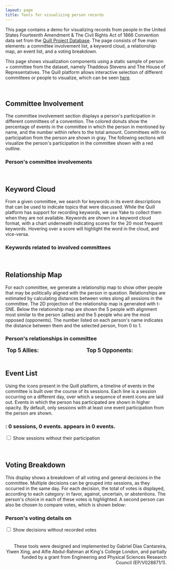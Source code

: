 ```yaml
---
layout: page
title: Tools for visualizing person records
---
```


<link href="person-visualize.css" rel="stylesheet">
<script src="lib/d3.v5.min.js"></script>
<script> window.d3v5 = window.d3; </script>
<script src="lib/d3.min.js"></script>
<script src="lib/d3.layout.cloud.js"></script>
<script src="lib/jquery-3.6.0.min.js"></script>

This page contains a demo for visualizing records from people in the United States Fourteenth Amendment & The Civil Rights Act of 1866 Convention data set from the [Quill Project Database](https://www.quillproject.net/overview_3/143).
The page consists of five main elements: a committee involvement list, a keyword cloud, a relationship map, an event list, and a voting breakdown.

This page shows visualization components using a static sample of person + committee from the dataset, namely Thaddeus Stevens and The House of Representatives. The Quill platform allows interactive selection of different committees or people to visualize, which can be seen [here](https://www.quillproject.net/person_visualize/143/4564).

<br>

## Committee Involvement

The committee involvement section displays a person's participation in different committees of a convention. The colored donuts show the percentage of events in the committee in which the person in mentioned by name, and the number within refers to the total amount. Committees with no participation from the person are shown in gray. The following sections will visualize the person's participation in the committee shown with a red outline.

<div class="panel panel-default">
    <div class="panel-heading panel-heading-height">
        <div class="pull-left">
            <h3 class="panel-title panel-title-size font-color"><strong><span id="committee-list-person-name">Person</span>'s committee involvements</strong></h3>
            <!--<p>(Events participated: numbers show total amount, rings show percentage. Click a committee to see involvement details.)</p>-->
        </div>
    </div>
    <div class="panel-body">
        <div id="list-view-committees"></div>
    </div>
</div>
<br>


## Keyword Cloud

From a given committee, we search for keywords in its event descriptions that can be used to indicate topics that were discussed. While the Quill platform has support for recording keywords, we use Yake to collect them when they are not available. Keywords are shown in a keyword cloud format, with a chart underneath indicating scores for the 20 most frequent keywords. Hovering over a score will highlight the word in the cloud, and vice-versa.

<div class="panel panel-default">
    <div class="panel-heading panel-heading-height">
        <div class="pull-left">
            <h3 class="panel-title panel-title-size font-color"><strong>Keywords related to <span id="wordcloud-committee-name">involved committees</span></strong></h3>
            <!--<p>(WordCloud Visualization - larger words indicate stronger presence in documents)</p>-->
        </div>
    </div>
    <div class="panel-body">
        <div id="word-cloud" style="display:inline"></div>
        <div id="horizontal-bar" style="display:inline"></div>
    </div>
</div>
<br>


## Relationship Map

For each committee, we generate a relationship map to show other people that may be politically aligned with the person in question. Relationships are estimated by calculating distances between votes along all sessions in the committee. The 2D projection of the relationship map is generated with t-SNE. Below the relationship map are shown the 5 people with alignment most similar to the person (allies) and the 5 people who are the most opposed (opponents). The number listed on each person's name indicates the distance between them and the selected person, from 0 to 1.

<div class="panel panel-default">
    <div class="panel-heading panel-heading-height">
        <div class="pull-left">
            <h3 class="panel-title panel-title-size font-color"><strong><span id="relationships-person-name">Person</span>'s relationships in <span id="relationships-committee-name">committee</span></strong></h3>
            <!--<p>(Relationship map is an approximation generated with t-SNE. Click on a name to view their Person page.)</p>-->
        </div>
    </div>
    <div class="panel-body">
        <div id="canvas-neighborhood-projection" style="display:inline-block"></div>
        <div id="allies-enemies-container" style="display:inline-block; width:90%">
            <div id="allies-display" style="width:45%; float:left"><strong style="font-size:120%">Top 5 Allies: </strong><br></div>
            <div id="enemies-display" style="width:45%; float:right"><strong style="font-size:120%">Top 5 Opponents: </strong><br></div>
        </div>
    </div>
</div>
<br>


## Event List

Using the icons present in the Quill platform, a timeline of events in the committee is built over the course of its sessions. Each line is a session occurring on a different day, over which a sequence of event icons are laid out. Events in which the person has participated are shown in higher opacity. By default, only sessions with at least one event participation from the person are shown.

<div class="panel panel-default">
    <div class="panel-heading panel-heading-height">
        <div class="pull-left">
            <h3 class="panel-title panel-title-size font-color">
                <strong>
                    <span id="committee-clicked-text"></span>:
                    <span id="no-of-sessions">0</span> sessions,
                    <span id="no-of-events">0</span> events.
                    <span id="event-list-person-name"> </span>
                     appears in <span id="no-of-events-participated">0</span> events.
                </strong>
            </h3>
            <!--<p>(Event timeline organized by sessions. Click on the event to view to the specific event page)</p>-->
        </div>
    </div>
    <div class="panel-body">
        <input type="checkbox" id="checkbox-events-disable-filter"> Show sessions without their participation <br><br>
        <div id="canvas-person-events-timeline" style="overflow: auto;"></div>
    </div>
</div>
<br>


## Voting Breakdown 

This display shows a breakdown of all voting and general decisions in the committee. Multiple decisions can be grouped into sessions, as they occurred in the same day. For each decision, the total of votes is displayed, according to each category: in favor, against, uncertain, or abstentions. The person's choice in each of these votes is highlighted. A second person can also be chosen to compare votes, which is shown below:

<!--<div class="panel panel-default">
    <div class="panel-heading panel-heading-height">
        <div class="pull-left">
            <h3 class="panel-title panel-title-size font-color"><strong>Compare votes</strong></h3>
            <p>Choose a person to compare to...</p>   
        </div>
    </div>
    <div class="panel-body">
        <select class="form-control" id="selector-person-comparison">
            <option value="-1" selected="selected">None</option>
        </select>
    </div>
</div>-->

<div class="panel panel-default">
    <div class="panel-heading panel-heading-height">
        <div class="pull-left">
            <h3 class="panel-title panel-title-size font-color">
                <strong>
                    <span id="voting-summary-person-name">Person</span>'s voting details on <span id="committee-clicked-text-voting"></span>
                </strong>
            </h3>
            <!--<p>(Voting breakdown per decision event. Click on the proposal name on the right to view to the specific event page)</p>-->
        </div>
    </div>
    <div class="panel-body">
        <input type="checkbox" id="checkbox-votes-disable-filter"> Show decisions without recorded votes <br><br>
        <div id="canvas-person-votes-in-committee" style="overflow-x: auto;"></div>
    </div>
</div>
<br>

<div style="text-align:right">These tools were designed and implemented by Gabriel Dias Cantareira, Yiwen Xing, and Alfie Abdul-Rahman at King's College London, and partially funded by a grant from Engineering and Physical Sciences Research Council (EP/V028871/1).</div>

<script type="text/javascript" src="person-visualize.js"></script>
